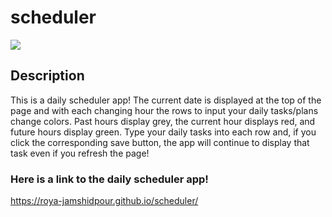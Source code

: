# scheduler
<img src="https://res.cloudinary.com/dcm18vy74/image/upload/v1651702182/homework5-calendar/Screen_Shot_2022-05-04_at_3.09.04_PM_icxdhk.png">

## Description
This is a daily scheduler app! The current date is displayed at the top of the page and with each changing hour the rows to input your daily tasks/plans change colors. Past hours display grey, the current hour displays red, and future hours display green. Type your daily tasks into each row and, if you click the corresponding save button, the app will continue to display that task even if you refresh the page!


### Here is a link to the daily scheduler app!
<a href="https://roya-jamshidpour.github.io/scheduler/">https://roya-jamshidpour.github.io/scheduler/
